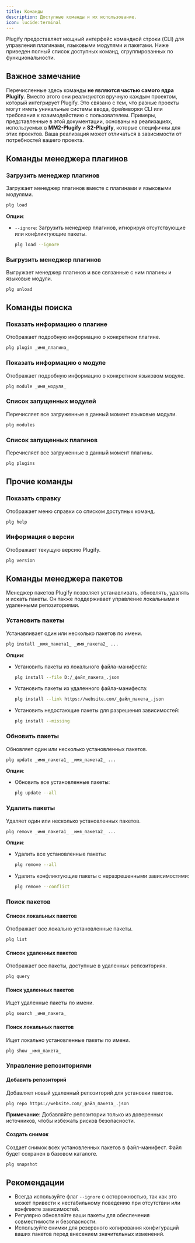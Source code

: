 ```yaml
---
title: Команды
description: Доступные команды и их использование.
icon: lucide:terminal
---
```


Plugify предоставляет мощный интерфейс командной строки (CLI) для управления плагинами, языковыми модулями и пакетами. Ниже приведен полный список доступных команд, сгруппированных по функциональности.

## **Важное замечание**
Перечисленные здесь команды **не являются частью самого ядра Plugify**. Вместо этого они реализуются вручную каждым проектом, который интегрирует Plugify. Это связано с тем, что разные проекты могут иметь уникальные системы ввода, фреймворки CLI или требования к взаимодействию с пользователем. Примеры, представленные в этой документации, основаны на реализациях, используемых в **MM2-Plugify** и **S2-Plugify**, которые специфичны для этих проектов. Ваша реализация может отличаться в зависимости от потребностей вашего проекта.

## **Команды менеджера плагинов**

### Загрузить менеджер плагинов
Загружает менеджер плагинов вместе с плагинами и языковыми модулями.

```bash
plg load
```

**Опции**:
- `--ignore`: Загрузить менеджер плагинов, игнорируя отсутствующие или конфликтующие пакеты.

  ```bash
  plg load --ignore
  ```

### Выгрузить менеджер плагинов
Выгружает менеджер плагинов и все связанные с ним плагины и языковые модули.

```bash
plg unload
```

## **Команды поиска**

### Показать информацию о плагине
Отображает подробную информацию о конкретном плагине.

```bash
plg plugin _имя_плагина_
```

### Показать информацию о модуле
Отображает подробную информацию о конкретном языковом модуле.

```bash
plg module _имя_модуля_
```

### Список запущенных модулей
Перечисляет все загруженные в данный момент языковые модули.

```bash
plg modules
```

### Список запущенных плагинов
Перечисляет все загруженные в данный момент плагины.

```bash
plg plugins
```

## **Прочие команды**

### Показать справку
Отображает меню справки со списком доступных команд.

```bash
plg help
```

### Информация о версии
Отображает текущую версию Plugify.

```bash
plg version
```

## **Команды менеджера пакетов**

Менеджер пакетов Plugify позволяет устанавливать, обновлять, удалять и искать пакеты. Он также поддерживает управление локальными и удаленными репозиториями.

### Установить пакеты
Устанавливает один или несколько пакетов по имени.

```bash
plg install _имя_пакета1_ _имя_пакета2_ ...
```

**Опции**:
- Установить пакеты из локального файла-манифеста:

  ```bash
  plg install --file D:/_файл_пакета_.json
  ```

- Установить пакеты из удаленного файла-манифеста:

  ```bash
  plg install --link https://website.com/_файл_пакета_.json
  ```

- Установить недостающие пакеты для разрешения зависимостей:

  ```bash
  plg install --missing
  ```

### Обновить пакеты
Обновляет один или несколько установленных пакетов.

```bash
plg update _имя_пакета1_ _имя_пакета2_ ...
```

**Опции**:
- Обновить все установленные пакеты:

  ```bash
  plg update --all
  ```

### Удалить пакеты
Удаляет один или несколько установленных пакетов.

```bash
plg remove _имя_пакета1_ _имя_пакета2_ ...
```

**Опции**:
- Удалить все установленные пакеты:

  ```bash
  plg remove --all
  ```

- Удалить конфликтующие пакеты с неразрешенными зависимостями:

  ```bash
  plg remove --conflict
  ```

### Поиск пакетов

#### Список локальных пакетов
Отображает все локально установленные пакеты.

```bash
plg list
```

#### Список удаленных пакетов
Отображает все пакеты, доступные в удаленных репозиториях.

```bash
plg query
```

#### Поиск удаленных пакетов
Ищет удаленные пакеты по имени.

```bash
plg search _имя_пакета_
```

#### Поиск локальных пакетов
Ищет локально установленные пакеты по имени.

```bash
plg show _имя_пакета_
```

### Управление репозиториями

#### Добавить репозиторий
Добавляет новый удаленный репозиторий для установки пакетов.

```bash
plg repo https://website.com/_файл_пакета_.json
```

**Примечание**: Добавляйте репозитории только из доверенных источников, чтобы избежать рисков безопасности.

#### Создать снимок
Создает снимок всех установленных пакетов в файл-манифест. Файл будет сохранен в базовом каталоге.

```bash
plg snapshot
```

## **Рекомендации**
- Всегда используйте флаг `--ignore` с осторожностью, так как это может привести к нестабильному поведению при отсутствии или конфликте зависимостей.
- Регулярно обновляйте ваши пакеты для обеспечения совместимости и безопасности.
- Используйте снимки для резервного копирования конфигураций ваших пакетов перед внесением значительных изменений.